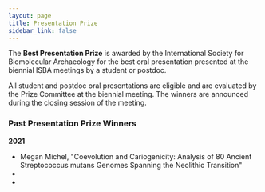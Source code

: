 ```yaml
---
layout: page
title: Presentation Prize
sidebar_link: false
---
```


The <b>Best Presentation Prize</b> is awarded by the International Society for Biomolecular Archaeology for the best oral presentation presented at the biennial ISBA meetings by a student or postdoc.

All student and postdoc oral presentations are eligible and are evaluated by the Prize Committee at the biennial meeting. The winners are announced during the closing session of the meeting.

### Past Presentation Prize Winners

<b>2021</b>
- Megan Michel, "Coevolution and Cariogenicity: Analysis of 80 Ancient Streptococcus mutans Genomes Spanning the Neolithic Transition"
-
-
